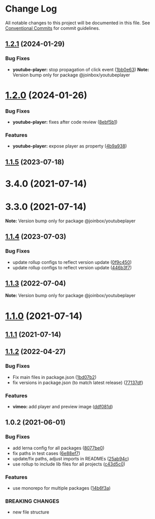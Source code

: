 # Change Log

All notable changes to this project will be documented in this file.
See [Conventional Commits](https://conventionalcommits.org) for commit guidelines.

## [1.2.1](https://github.com/joinbox/ui-components/compare/@joinbox/youtubeplayer@1.2.0...@joinbox/youtubeplayer@1.2.1) (2024-01-29)


### Bug Fixes

* **youtube-player:** stop propagation of click event ([1bb0e63](https://github.com/joinbox/ui-components/commit/1bb0e63f46034223460fbdd06e91c79324cfa235))
**Note:** Version bump only for package @joinbox/youtubeplayer





# [1.2.0](https://github.com/joinbox/ui-components/compare/@joinbox/youtubeplayer@1.1.5...@joinbox/youtubeplayer@1.2.0) (2024-01-26)


### Bug Fixes

* **youtube-player:** fixes after code review ([8ebf5b1](https://github.com/joinbox/ui-components/commit/8ebf5b1efd40ca2a7305f86c00400bc352ce543e))


### Features

* **youtube-player:** expose player as property ([4b9a938](https://github.com/joinbox/ui-components/commit/4b9a9386935bba1b70532eb95e312aedeaeb8d01))





## [1.1.5](https://github.com/joinbox/ui-components/compare/@joinbox/youtubeplayer@1.1.4...@joinbox/youtubeplayer@1.1.5) (2023-07-18)



# 3.4.0 (2021-07-14)



# 3.3.0 (2021-07-14)

**Note:** Version bump only for package @joinbox/youtubeplayer





## [1.1.4](https://github.com/joinbox/ui-components/compare/@joinbox/youtubeplayer@1.1.3...@joinbox/youtubeplayer@1.1.4) (2023-07-03)


### Bug Fixes

* update rollup configs to reflect version update ([0f9c450](https://github.com/joinbox/ui-components/commit/0f9c4504fd607c325aa0f337c1b36c46f2d48496))
* update rollup configs to reflect version update ([446b3f7](https://github.com/joinbox/ui-components/commit/446b3f7a6718d277efd7194345a23b90083026cb))





## [1.1.3](https://github.com/joinbox/ui-components/compare/@joinbox/youtubeplayer@1.1.2...@joinbox/youtubeplayer@1.1.3) (2022-07-04)

**Note:** Version bump only for package @joinbox/youtubeplayer





# [1.1.0](https://github.com/joinbox/ui-components/compare/@joinbox/youtubeplayer@1.0.2...@joinbox/youtubeplayer@1.1.0) (2021-07-14)
## [1.1.1](https://github.com/joinbox/ui-components/compare/@joinbox/youtubeplayer@1.1.0...@joinbox/youtubeplayer@1.1.1) (2021-07-14)
## [1.1.2](https://github.com/joinbox/ui-components/compare/@joinbox/youtubeplayer@1.0.2...@joinbox/youtubeplayer@1.1.2) (2022-04-27)


### Bug Fixes

* Fix main files in package.json ([1bd07b2](https://github.com/joinbox/ui-components/commit/1bd07b28a92881f499edac71e25453010bb2fe6c))
* fix versions in package.json (to match latest release) ([77137df](https://github.com/joinbox/ui-components/commit/77137df6758b2d39ee06941ba3e6a062c1f5b9e4))


### Features

* **vimeo:** add player and preview image ([ddf081d](https://github.com/joinbox/ui-components/commit/ddf081d47c2b5bacfc7fa2081be30c6a95f56ca1))





## 1.0.2 (2021-06-01)


### Bug Fixes

* add lerna config for all packages ([8077be0](https://github.com/joinbox/ui-components/commit/8077be07d4cd1606f6f53913e78e70a79bb9f8f9))
* fix paths in test cases ([6e88ef7](https://github.com/joinbox/ui-components/commit/6e88ef74c44115b00db3343a7360c6b78ded90be))
* update/fix paths, adjust imports in READMEs ([25ab94c](https://github.com/joinbox/ui-components/commit/25ab94c55f7620fb4f10024c110757ca4f9969fb))
* use rollup to include lib files for all projects ([c43d5c0](https://github.com/joinbox/ui-components/commit/c43d5c04a7ef62d18ac8f7c56e4e88fffd32c133))


### Features

* use monorepo for multiple packages ([14b6f3a](https://github.com/joinbox/ui-components/commit/14b6f3af4e9950d649a6218ebede85d656403aa0))


### BREAKING CHANGES

* new file structure
